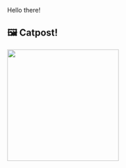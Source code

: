 Hello there!



## 🖼️ Catpost!

<sub>
    <img src="https://cdn2.thecatapi.com/images/ZDZJdotpu.jpg" height="256">
</sub>

